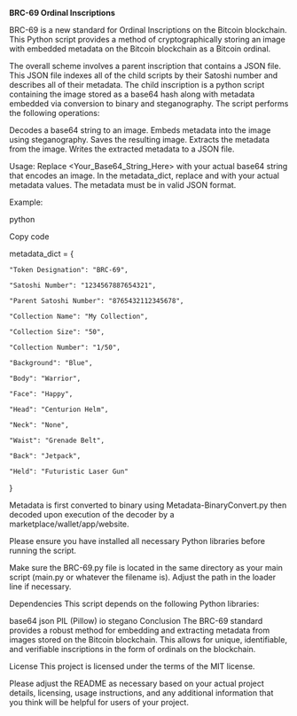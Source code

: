 **BRC-69 Ordinal Inscriptions**

BRC-69 is a new standard for Ordinal Inscriptions on the Bitcoin blockchain. This Python script provides a method of cryptographically storing an image with embedded metadata on the Bitcoin blockchain as a Bitcoin ordinal.

The overall scheme involves a parent inscription that contains a JSON file. This JSON file indexes all of the child scripts by their Satoshi number and describes all of their metadata. The child inscription is a python script containing the image stored as a base64 hash along with metadata embedded via conversion to binary and steganography. 
The script performs the following operations:

Decodes a base64 string to an image.
Embeds metadata into the image using steganography.
Saves the resulting image.
Extracts the metadata from the image.
Writes the extracted metadata to a JSON file. 

Usage: Replace <Your_Base64_String_Here> with your actual base64 string that encodes an image. In the metadata_dict, replace <value> and <totalsize> with your actual metadata values. The metadata must be in valid JSON format.

Example:

python
    
Copy code
    
metadata_dict = {
    
    "Token Designation": "BRC-69",
    
    "Satoshi Number": "1234567887654321",
    
    "Parent Satoshi Number": "8765432112345678",
    
    "Collection Name": "My Collection",
    
    "Collection Size": "50",
    
    "Collection Number": "1/50",
    
    "Background": "Blue",
    
    "Body": "Warrior",
    
    "Face": "Happy",
    
    "Head": "Centurion Helm",
    
    "Neck": "None",

    "Waist": "Grenade Belt",

    "Back": "Jetpack",

    "Held": "Futuristic Laser Gun"
}

Metadata is first converted to binary using Metadata-BinaryConvert.py then decoded upon execution of the decoder by a marketplace/wallet/app/website. 
    
Please ensure you have installed all necessary Python libraries before running the script.

Make sure the BRC-69.py file is located in the same directory as your main script (main.py or whatever the filename is). Adjust the path in the loader line if necessary.

Dependencies
This script depends on the following Python libraries:

base64
json
PIL (Pillow)
io
stegano
Conclusion
The BRC-69 standard provides a robust method for embedding and extracting metadata from images stored on the Bitcoin blockchain. This allows for unique, identifiable, and verifiable inscriptions in the form of ordinals on the blockchain.

License
This project is licensed under the terms of the MIT license.

Please adjust the README as necessary based on your actual project details, licensing, usage instructions, and any additional information that you think will be helpful for users of your project.
